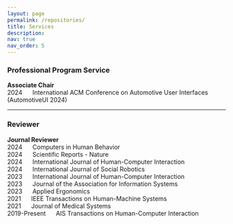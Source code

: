 ```yaml
---
layout: page
permalink: /repositories/
title: Services
description:
nav: true
nav_order: 5
---
```


### Professional Program Service
**Associate Chair**<br />
2024 &nbsp;&nbsp;&nbsp;&nbsp; International ACM Conference on Automotive User Interfaces (AutomotiveUI 2024)

***
### Reviewer
**Journal Reviewer**<br />
2024 &nbsp;&nbsp;&nbsp;&nbsp; Computers in Human Behavior
<br />
2024 &nbsp;&nbsp;&nbsp;&nbsp; Scientific Reports - Nature
<br />
2024 &nbsp;&nbsp;&nbsp;&nbsp; International Journal of Human-Computer Interaction
<br />
2024 &nbsp;&nbsp;&nbsp;&nbsp; International Journal of Social Robotics
<br />
2023 &nbsp;&nbsp;&nbsp;&nbsp; International Journal of Human-Computer Interaction
<br />
2023 &nbsp;&nbsp;&nbsp;&nbsp; Journal of the Association for Information Systems
<br />
2023 &nbsp;&nbsp;&nbsp;&nbsp; Applied Ergonomics
<br />
2021 &nbsp;&nbsp;&nbsp;&nbsp; IEEE Transactions on Human-Machine Systems
<br />
2021 &nbsp;&nbsp;&nbsp;&nbsp; Journal of Medical Systems
<br />
2019-Present &nbsp;&nbsp;&nbsp;&nbsp; AIS Transactions on Human-Computer Interaction
<br />
